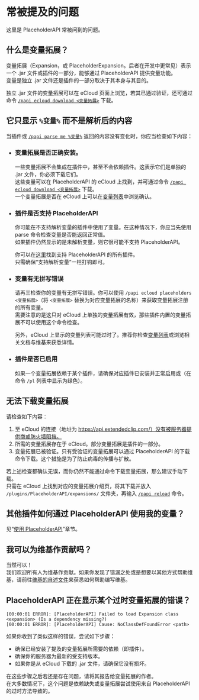# 常被提及的问题

这里是 PlaceholderAPI 常被问到的问题。

## 什么是变量拓展？

变量拓展（Expansion，或 PlaceholderExpansion。后者在开发中更常见）表示一个 .jar 文件或插件的一部分，能够通过 PlaceholderAPI 提供变量功能。  
变量是独立 .jar 文件还是插件的一部分取决于其本身与其目的。

独立 .jar 文件的变量拓展可以在 eCloud 页面上浏览，若其已通过验证，还可通过命令 [`/papi ecloud download <变量拓展>`](user-guides.commands.md#papi-ecloud-download) 下载。

## 它只显示 `%变量%` 而不是解析后的内容

当插件或 [`/papi parse me %变量%`](user-guides.commands.md#papi-parse) 返回的内容没有变化时，你应当检查如下内容：

* ### 变量拓展是否正确安装。
    
    一些变量拓展不会集成在插件中，甚至不会依赖插件。这表示它们是单独的 .jar 文件，你必须下载它们。  
    这些变量可以在 PlaceholderAPI 的 eCloud 上找到，并可通过命令 [`/papi ecloud download <变量拓展>`](user-guides.commands.md#papi-ecloud-download) 下载。  
    一个变量拓展是否在 eCloud 上可以在[变量列表](user-guides.placeholder-list.md)中浏览确认。

* ### 插件是否支持 PlaceholderAPI

    你可能在不支持解析变量的插件中使用了变量。在这种情况下，你应当先使用 parse 命令检查变量是否能返回正常值。  
    如果插件仍然显示的是未解析变量，则它很可能不支持 PlaceholderAPI。

    你可以在[这里](user-guides.plugins-using-placeholderapi.md)找到支持 PlaceholderAPI 的所有插件。  
    只需确保“支持解析变量”一栏打钩即可。

* ### 变量有无拼写错误

    请再三检查你的变量有无拼写错误。你可以使用 `/papi ecloud placeholders <变量拓展>`（将 `<变量拓展>` 替换为对应变量拓展的名称）来获取变量拓展注册的所有变量。  
    需要注意的是这只对 eCloud 上单独的变量拓展有效，那些插件内置的变量拓展不可以使用这个命令检查。

    另外，eCloud 上显示的变量列表可能过时了。推荐你检查[变量列表](user-guides.placeholder-list.md)或浏览相关文档与维基来获悉详情。

* ### 插件是否已启用

    如果一个变量拓展依赖于某个插件，请确保对应插件已安装并正常启用或（在命令 `/pl` 列表中显示为绿色）。

## 无法下载变量拓展

请检查如下内容：

1. 至 eCloud 的连接（地址为 https://api.extendedclip.com/）没有被服务器提供商或防火墙阻挡。
2. 所需的变量拓展存在于 eCloud。部分变量拓展是插件的一部分。
3. 变量拓展已被验证。只有受验证的变量拓展可以通过 PlaceholderAPI 的下载命令下载。这个措施是为了防止病毒的传播与扩散。

若上述检查都确认无误，而你仍然不能通过命令下载变量拓展，那么建议手动下载。  
只需在 eCloud 上找到对应的变量拓展介绍页，将其下载并放入 `/plugins/PlaceholderAPI/expansions/` 文件夹，再输入 [`/papi reload`](user-guides.commands.md#papi-reload) 命令。

## 其他插件如何通过 PlaceholderAPI 使用我的变量？

见“[使用 PlaceholderAPI](user-guides.using-placeholders.md)”章节。

## 我可以为维基作贡献吗？

当然可以！  
我们欢迎所有人为维基作贡献。如果你发现了错漏之处或是想要以其他方式帮助维基，请前往[维基的自述文件](https://github.com/PlaceholderAPI/PlaceholderAPI/blob/wiki/README.md)来获悉如何帮助编写维基。

## PlaceholderAPI 正在显示某个过时变量拓展的错误？

``` log
[00:00:01 ERROR]: [PlaceholderAPI] Failed to load Expansion class <expansion> (Is a dependency missing?)
[00:00:01 ERROR]: [PlaceholderAPI] Cause: NoClassDefFoundError <path>
```

如果你收到了类似这样的错误，尝试如下步骤：

* 确保已经安装了提及的变量拓展所需要的依赖（即插件）。
* 确保你的服务器为最新的受支持版本。
* 如果你是从 eCloud 下载的 .jar 文件，请确保它没有损坏。

在这些步骤之后若还是存在问题，请将其报告给变量拓展的作者。  
在大多数情况下，这个问题是依赖缺失或变量拓展尝试使用来自 PlaceholderAPI 的过时方法导致的。